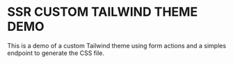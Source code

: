 # SSR CUSTOM TAILWIND THEME DEMO

This is a demo of a custom Tailwind theme using form actions and a simples endpoint to generate the CSS file.

